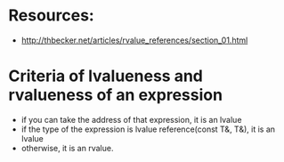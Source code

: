 # Resources:
- http://thbecker.net/articles/rvalue_references/section_01.html

# Criteria of lvalueness and rvalueness of an expression
- if you can take the address of that expression, it is an lvalue
- if the type of the expression is lvalue reference(const T&, T&), it is an lvalue
- otherwise, it is an rvalue.

